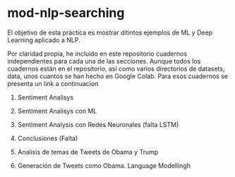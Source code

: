 # mod-nlp-searching

El objetivo de esta práctica es mostrar ditintos ejemplos de ML y Deep Learning aplicado a NLP.

Por claridad propia, he incluido en este repositorio cuadernos independientes para cada una de las secciones. Aunque todos los cuadernos están en el repositorio, así como varios directorios de datasets, data, unos cuantos se han hecho en Google Colab. Para esos cuadernos se presenta un link a continuacion

1. Sentiment Analisys
  1. Sentiment Analisys con ML
  1. Sentiment Analysis con Redes Neuronales (falta LSTM)
  1. Conclusiones (Falta)
  

2. Analisis de temas de Tweets de Obama y Trump

3. Generación de Tweets como Obama. Language Modellingh

